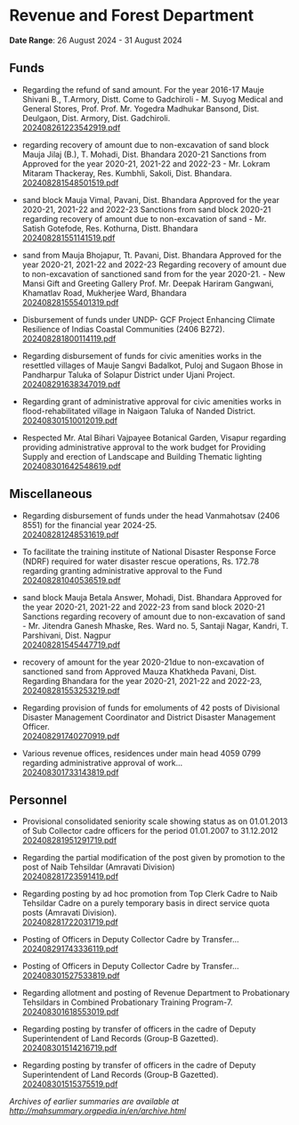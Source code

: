 # Revenue and Forest Department

**Date Range**: 26 August 2024 - 31 August 2024


## Funds
- Regarding the refund of sand amount. For the year 2016-17 Mauje Shivani B., T.Armory, Distt. Come to Gadchiroli  - M. Suyog Medical and General Stores, Prof. Prof. Mr. Yogedra Madhukar Bansond, Dist. Deulgaon, Dist. Armory, Dist. Gadchiroli.\
  [202408261223542919.pdf](https://gr.maharashtra.gov.in/Site/Upload/Government%20Resolutions/English/202408261223542919.pdf)

- regarding recovery of amount due to non-excavation of sand block Mauja Jilaj (B.), T. Mohadi, Dist. Bhandara 2020-21 Sanctions from Approved for the year 2020-21, 2021-22 and 2022-23  - Mr. Lokram Mitaram Thackeray, Res. Kumbhli, Sakoli, Dist. Bhandara.\
  [202408281548501519.pdf](https://gr.maharashtra.gov.in/Site/Upload/Government%20Resolutions/English/202408281548501519.pdf)

- sand block Mauja Vimal, Pavani, Dist. Bhandara Approved for the year 2020-21, 2021-22 and 2022-23 Sanctions from sand block 2020-21 regarding recovery of amount due to non-excavation of sand - Mr. Satish Gotefode, Res. Kothurna, Distt. Bhandara\
  [202408281551141519.pdf](https://gr.maharashtra.gov.in/Site/Upload/Government%20Resolutions/English/202408281551141519...pdf)

- sand from Mauja Bhojapur, Tt. Pavani, Dist. Bhandara Approved for the year 2020-21, 2021-22 and 2022-23 Regarding recovery of amount due to non-excavation of sanctioned sand from for the year 2020-21. - New Mansi Gift and Greeting Gallery Prof. Mr. Deepak Hariram Gangwani, Khamatlav Road, Mukherjee Ward, Bhandara\
  [202408281555401319.pdf](https://gr.maharashtra.gov.in/Site/Upload/Government%20Resolutions/English/202408281555401319.pdf)

- Disbursement of funds under UNDP- GCF Project Enhancing Climate Resilience of Indias Coastal Communities (2406 B272).\
  [202408281800114119.pdf](https://gr.maharashtra.gov.in/Site/Upload/Government%20Resolutions/English/202408281800114119.pdf)

- Regarding disbursement of funds for civic amenities works in the resettled villages of Mauje Sangvi Badalkot, Puloj and Sugaon Bhose in Pandharpur Taluka of Solapur District under Ujani Project.\
  [202408291638347019.pdf](https://gr.maharashtra.gov.in/Site/Upload/Government%20Resolutions/English/202408291638347019.pdf)

- Regarding grant of administrative approval for civic amenities works in flood-rehabilitated village in Naigaon Taluka of Nanded District.\
  [202408301510012019.pdf](https://gr.maharashtra.gov.in/Site/Upload/Government%20Resolutions/English/202408301510012019.pdf)

- Respected Mr. Atal Bihari Vajpayee Botanical Garden, Visapur regarding providing administrative approval to the work budget for Providing Supply and erection of Landscape and Building Thematic lighting\
  [202408301642548619.pdf](https://gr.maharashtra.gov.in/Site/Upload/Government%20Resolutions/English/202408301642548619.pdf)

## Miscellaneous
- Regarding disbursement of funds under the head Vanmahotsav (2406 8551) for the financial year 2024-25.\
  [202408281248531619.pdf](https://gr.maharashtra.gov.in/Site/Upload/Government%20Resolutions/English/202408281248531619.pdf)

- To facilitate the training institute of National Disaster Response Force (NDRF) required for water disaster rescue operations, Rs. 172.78 regarding granting administrative approval to the Fund\
  [202408281040536519.pdf](https://gr.maharashtra.gov.in/Site/Upload/Government%20Resolutions/English/202408281040536519.pdf)

- sand block Mauja Betala Answer, Mohadi, Dist. Bhandara Approved for the year 2020-21, 2021-22 and 2022-23 from sand block 2020-21 Sanctions regarding recovery of amount due to non-excavation of sand - Mr. Jitendra Ganesh Mhaske, Res. Ward no. 5, Santaji Nagar, Kandri, T. Parshivani, Dist. Nagpur\
  [202408281545447719.pdf](https://gr.maharashtra.gov.in/Site/Upload/Government%20Resolutions/English/202408281545447719.pdf)

- recovery of amount for the year 2020-21due to non-excavation of sanctioned sand from Approved Mauza Khatkheda Pavani, Dist. Regarding Bhandara for the year 2020-21, 2021-22 and 2022-23,\
  [202408281553253219.pdf](https://gr.maharashtra.gov.in/Site/Upload/Government%20Resolutions/English/202408281553253219.pdf)

- Regarding provision of funds for emoluments of 42 posts of Divisional Disaster Management Coordinator and District Disaster Management Officer.\
  [202408291740270919.pdf](https://gr.maharashtra.gov.in/Site/Upload/Government%20Resolutions/English/202408291740270919.pdf)

- Various revenue offices, residences under main head 4059 0799 regarding administrative approval of work...\
  [202408301733143819.pdf](https://gr.maharashtra.gov.in/Site/Upload/Government%20Resolutions/English/202408301733143819..pdf)

## Personnel
- Provisional consolidated seniority scale showing status as on 01.01.2013 of Sub Collector cadre officers for the period 01.01.2007 to 31.12.2012\
  [202408281951291719.pdf](https://gr.maharashtra.gov.in/Site/Upload/Government%20Resolutions/English/202408281951291719..pdf)

- Regarding the partial modification of the post given by promotion to the post of Naib Tehsildar (Amravati Division)\
  [202408281723591419.pdf](https://gr.maharashtra.gov.in/Site/Upload/Government%20Resolutions/English/202408281723591419.pdf)

- Regarding posting by ad hoc promotion from Top Clerk Cadre to Naib Tehsildar Cadre on a purely temporary basis in direct service quota posts (Amravati Division).\
  [202408281722031719.pdf](https://gr.maharashtra.gov.in/Site/Upload/Government%20Resolutions/English/202408281722031719.pdf)

- Posting of Officers in Deputy Collector Cadre by Transfer...\
  [202408291743336119.pdf](https://gr.maharashtra.gov.in/Site/Upload/Government%20Resolutions/English/202408291743336119.pdf)

- Posting of Officers in Deputy Collector Cadre by Transfer...\
  [202408301527533819.pdf](https://gr.maharashtra.gov.in/Site/Upload/Government%20Resolutions/English/202408301527533819.pdf)

- Regarding allotment and posting of Revenue Department to Probationary Tehsildars in Combined Probationary Training Program-7.\
  [202408301618553019.pdf](https://gr.maharashtra.gov.in/Site/Upload/Government%20Resolutions/English/202408301618553019.pdf)

- Regarding posting by transfer of officers in the cadre of Deputy Superintendent of Land Records (Group-B Gazetted).\
  [202408301514216719.pdf](https://gr.maharashtra.gov.in/Site/Upload/Government%20Resolutions/English/202408301514216719.pdf)

- Regarding posting by transfer of officers in the cadre of Deputy Superintendent of Land Records (Group-B Gazetted).\
  [202408301515375519.pdf](https://gr.maharashtra.gov.in/Site/Upload/Government%20Resolutions/English/202408301515375519.pdf)


*Archives of earlier summaries are available at http://mahsummary.orgpedia.in/en/archive.html*